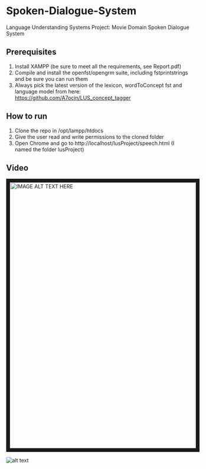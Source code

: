 # Spoken-Dialogue-System
Language Understanding Systems Project: Movie Domain Spoken Dialogue System

## Prerequisites
1) Install XAMPP (be sure to meet all the requirements, see Report.pdf)
2) Compile and install the openfst/opengrm suite, including fstprintstrings and be sure you can run them
3) Always pick the latest version of the lexicon, wordToConcept fst and language model from here: https://github.com/A7ocin/LUS_concept_tagger 

## How to run
1) Clone the repo in /opt/lampp/htdocs
2) Give the user read and write permissions to the cloned folder
3) Open Chrome and go to http://localhost/lusProject/speech.html (I named the folder lusProject)

## Video
<a href="http://www.youtube.com/watch?feature=player_embedded&v=6WH3m0Krvgk
" target="_blank"><img src="http://img.youtube.com/vi/6WH3m0Krvgk/0.jpg" 
alt="IMAGE ALT TEXT HERE" width="1280" height="720" border="10" /></a>

![alt text](https://user-images.githubusercontent.com/5605902/27517660-423658a8-59d0-11e7-8987-4d56c20f4be2.png)
